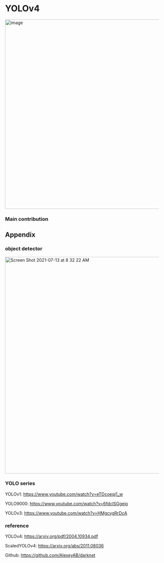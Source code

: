 # YOLOv4
<img width="621" alt="image" src="https://user-images.githubusercontent.com/6396598/125368520-56d02780-e3b5-11eb-9188-18861b026389.png">

### Main contribution


## Appendix
### object detector
<img width="710" alt="Screen Shot 2021-07-13 at 8 32 22 AM" src="https://user-images.githubusercontent.com/6396598/125368357-0658ca00-e3b5-11eb-9ed4-0e568fef0753.png">

### YOLO series
YOLOv1: https://www.youtube.com/watch?v=eTDcoeqj1_w

YOLO9000: https://www.youtube.com/watch?v=6fdclSGgeio

YOLOv3: https://www.youtube.com/watch?v=HMgcvgRrDcA


### reference
YOLOv4: https://arxiv.org/pdf/2004.10934.pdf

ScaledYOLOv4: https://arxiv.org/abs/2011.08036

Github: https://github.com/AlexeyAB/darknet
